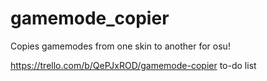 # gamemode_copier
Copies gamemodes from one skin to another for osu!

https://trello.com/b/QePJxROD/gamemode-copier to-do list
